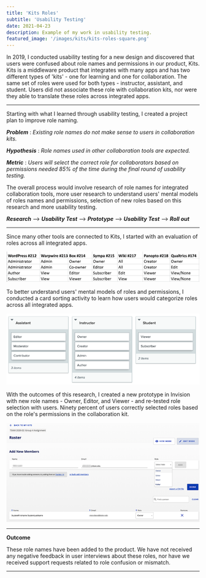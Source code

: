 ```yaml
---
title: 'Kits Roles'
subtitle: 'Usability Testing'
date: 2021-04-23
description: Example of my work in usability testing.
featured_image: '/images/kits/kits-roles-square.png'
---
```



In 2019, I conducted usability testing for a new design and discovered that users were confused about role names and permissions in our product, Kits.  Kits is a middleware product that integrates with many apps and has two different types of 'kits' - one for learning and one for collaboration. The same set of roles were used for both types - instructor, assistant, and student.  Users did not associate these role with collaboration kits, nor were they able to translate these roles across integrated apps.

---

Starting with what I learned through usability testing, I created a project plan to improve role naming.  

***Problem*** : *Existing role names do not make sense to users in collaboration kits.*

***Hypothesis*** : *Role names used in other collaboration tools are expected.*

***Metric*** : *Users will select the correct role for collaborators based on permissions needed 85% of the time during the final round of usability testing.*

The overall process would involve research of role names for integrated collaboration tools, more user research to understand users' mental models of roles names and permissions, selection of new roles based on this research and more usability testing.  


***Research***  -->  ***Usability Test*** --> ***Prototype*** --> ***Usability Test*** --> ***Roll out***

---

Since many other tools are connected to Kits, I started with an evaluation of roles across all integrated apps.

![](/images/kits/kits_apps_roles.png)

To better understand users' mental models of roles and permissions, I conducted a card sorting activity to learn how users would categorize roles across all integrated apps.

![](/images/kits/kits_roles_card_sort.png)

With the outcomes of this research, I created a new prototype in Invision with new role names - Owner, Editor, and Viewer - and re-tested role selection with users. Ninety percent of users correctly selected roles based on the role's permissions in the collaboration kit.

![](/images/kits/kits_roles_prototype.png)

---

**Outcome**

These role names have been added to the product. We have not received any negative feedback in user interviews about these roles, nor have we received support requests related to role confusion or mismatch.


---
